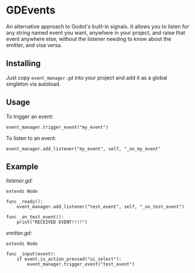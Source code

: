 # GDEvents
An alternative approach to Godot's built-in signals.
It allows you to listen for any string named event you want, anywhere in your project, and raise that event anywhere else, without the listener needing to know about the emitter, and visa versa.
## Installing
Just copy `event_manager.gd` into your project and add it as a global singleton via autoload.
## Usage
To trigger an event:
```
event_manager.trigger_event("my_event")
```
To listen to an event:
```
event_manager.add_listener("my_event", self, "_on_my_event"
```
## Example
_listener.gd:_
```
extends Node

func _ready():
	event_manager.add_listener("test_event", self, "_on_test_event")

func _on_test_event():
	print("RECEIVED EVENT!!!!")
```

_emitter.gd:_
```
extends Node

func _input(event):
	if event.is_action_pressed("ui_select"):
		event_manager.trigger_event("test_event")
```